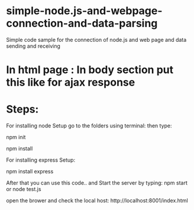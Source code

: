 # simple-node.js-and-webpage-connection-and-data-parsing
Simple code sample for the connection of node.js and web page and data sending and receiving

# In html page : In body section put this like for ajax response
<script src="https://ajax.googleapis.com/ajax/libs/jquery/3.3.1/jquery.min.js"></script>

# Steps:

  For installing node Setup go to the folders using terminal:
  then type:
  
  npm init
  
  npm install 
  
 For installing express Setup:
 
  npm install express

After that you can use this code.. and Start the server by typing: npm start or node test.js

open the brower and check the local host: http://localhost:8001/index.html
